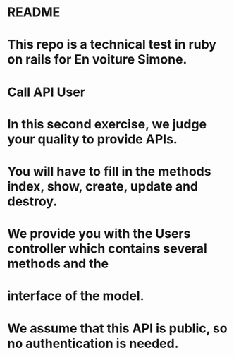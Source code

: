 # README

# This repo is a technical test in ruby on rails for En voiture Simone.

# Call API User
# In this second exercise, we judge your quality to provide APIs.
# You will have to fill in the methods index, show, create, update and destroy.
# We provide you with the Users controller which contains several methods and the
# interface of the model.
# We assume that this API is public, so no authentication is needed.


